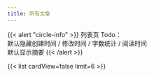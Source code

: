 ```yaml
---
title: 所有文章
---
```


{{< alert "circle-info" >}}
列表页 Todo：\
默认隐藏创建时间 / 修改时间 / 字数统计 / 阅读时间\
默认显示摘要
{{< /alert >}}

{{< list cardView=false limit=6 >}}
